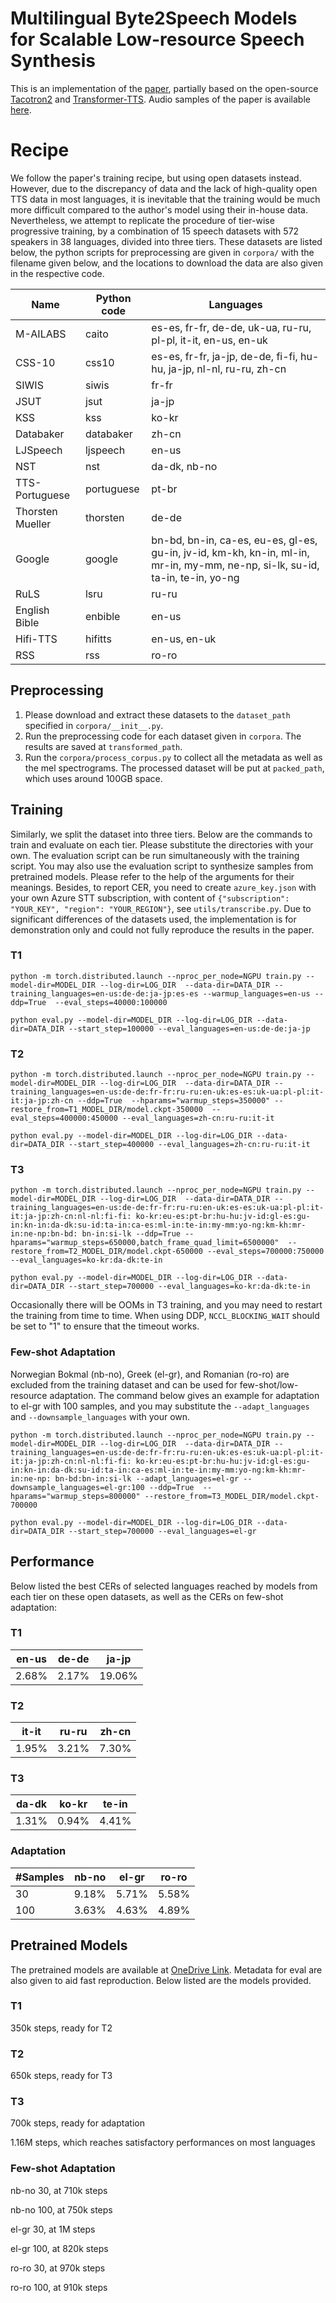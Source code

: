 # Multilingual Byte2Speech Models for Scalable Low-resource Speech Synthesis
This is an implementation of the [paper](https://arxiv.org/abs/2103.03541), partially based on the open-source 
[Tacotron2](https://github.com/Rayhane-mamah/Tacotron-2) and 
[Transformer-TTS](https://github.com/soobinseo/Transformer-TTS). Audio 
samples of the paper is available [here](https://mutiann.github.io/papers/byte2speech).

# Recipe
We follow the paper's training recipe, but using open datasets instead.
However, due to the discrepancy of data and the lack of high-quality open TTS data in
most languages, it is inevitable that the training would be much more difficult
compared to the author's model using their in-house data. Nevertheless, we
attempt to replicate the procedure of tier-wise progressive training, by a combination
of 15 speech datasets with 572 speakers in 38 languages, divided into three tiers. These
datasets are listed below, the python scripts for preprocessing are given in `corpora/` with the filename given below,
and the locations to download the data are also given in the respective code.

|   Name    |   Python code    |   Languages   |
|  ----  | ----  | ---- |
|M-AILABS   |   caito   |   es-es, fr-fr, de-de, uk-ua, ru-ru, pl-pl, it-it, en-us, en-uk|
|CSS-10     |   css10   |   es-es, fr-fr, ja-jp, de-de, fi-fi, hu-hu, ja-jp, nl-nl, ru-ru, zh-cn| 
|SIWIS      |   siwis   |   fr-fr|
|JSUT       |   jsut    |   ja-jp|
|KSS        |   kss     |   ko-kr|
|Databaker  |   databaker|  zh-cn|
|LJSpeech   |   ljspeech|   en-us|
|NST        |   nst     |   da-dk, nb-no|
|TTS-Portuguese|    portuguese| pt-br|
|Thorsten Mueller|   thorsten|   de-de|
|Google     |   google  |   bn-bd, bn-in, ca-es, eu-es, gl-es, gu-in, jv-id, km-kh, kn-in, ml-in, mr-in, my-mm, ne-np, si-lk, su-id, ta-in, te-in, yo-ng|
|RuLS       |   lsru    |   ru-ru|
|English Bible       |   enbible    |   en-us|
|Hifi-TTS   |   hifitts |   en-us, en-uk
|RSS   |   rss |   ro-ro

## Preprocessing
1. Please download and extract these datasets to the `dataset_path` specified in `corpora/__init__.py`.
2. Run the preprocessing code for each dataset given in `corpora`. The results are saved at `transformed_path`.
3. Run the `corpora/process_corpus.py` to collect all the metadata as well as the mel spectrograms. The processed 
dataset will be put at `packed_path`, which uses around 100GB space.

## Training
Similarly, we split the dataset into three tiers. Below are the commands to train and evaluate on each tier. Please
substitute the directories with your own. The evaluation script can be run simultaneously with the training script.
You may also use the evaluation script to synthesize samples from pretrained models.
Please refer to the help of the arguments for their meanings.
Besides, to report CER, you need to create `azure_key.json` with your own Azure STT subscription, with content of
`{"subscription": "YOUR_KEY", "region": "YOUR_REGION"}`, see `utils/transcribe.py`.
Due to significant differences of the datasets used, the implementation is for demonstration only and could not fully 
reproduce the results in the paper.

### T1

`python -m torch.distributed.launch --nproc_per_node=NGPU train.py --model-dir=MODEL_DIR --log-dir=LOG_DIR 
--data-dir=DATA_DIR --training_languages=en-us:de-de:ja-jp:es-es --warmup_languages=en-us --ddp=True 
--eval_steps=40000:100000`

`python eval.py --model-dir=MODEL_DIR --log-dir=LOG_DIR --data-dir=DATA_DIR --start_step=100000
 --eval_languages=en-us:de-de:ja-jp`

### T2

`python -m torch.distributed.launch --nproc_per_node=NGPU train.py --model-dir=MODEL_DIR --log-dir=LOG_DIR 
--data-dir=DATA_DIR --training_languages=en-us:de-de:fr-fr:ru-ru:en-uk:es-es:uk-ua:pl-pl:it-it:ja-jp:zh-cn --ddp=True 
--hparams="warmup_steps=350000" --restore_from=T1_MODEL_DIR/model.ckpt-350000 
--eval_steps=400000:450000 --eval_languages=zh-cn:ru-ru:it-it`

`python eval.py --model-dir=MODEL_DIR --log-dir=LOG_DIR --data-dir=DATA_DIR --start_step=400000
 --eval_languages=zh-cn:ru-ru:it-it`

### T3

`python -m torch.distributed.launch --nproc_per_node=NGPU train.py --model-dir=MODEL_DIR --log-dir=LOG_DIR 
--data-dir=DATA_DIR --training_languages=en-us:de-de:fr-fr:ru-ru:en-uk:es-es:uk-ua:pl-pl:it-it:ja-jp:zh-cn:nl-nl:fi-fi:
ko-kr:eu-es:pt-br:hu-hu:jv-id:gl-es:gu-in:kn-in:da-dk:su-id:ta-in:ca-es:ml-in:te-in:my-mm:yo-ng:km-kh:mr-in:ne-np:bn-bd:
bn-in:si-lk --ddp=True --hparams="warmup_steps=650000,batch_frame_quad_limit=6500000" 
--restore_from=T2_MODEL_DIR/model.ckpt-650000 --eval_steps=700000:750000 --eval_languages=ko-kr:da-dk:te-in`

`python eval.py --model-dir=MODEL_DIR --log-dir=LOG_DIR --data-dir=DATA_DIR --start_step=700000
 --eval_languages=ko-kr:da-dk:te-in`

Occasionally there will be OOMs in T3 training, and you may need to restart the training from time to time. When using
DDP, `NCCL_BLOCKING_WAIT` should be set to "1" to ensure that the timeout works.

### Few-shot Adaptation

Norwegian Bokmal (nb-no), Greek (el-gr), and Romanian (ro-ro) are excluded from the training dataset 
and can be used for few-shot/low-resource adaptation. The command below 
gives an example for adaptation to el-gr with 100 samples, and you may substitute the `--adapt_languages` and 
`--downsample_languages` with your own.

`python -m torch.distributed.launch --nproc_per_node=NGPU train.py --model-dir=MODEL_DIR --log-dir=LOG_DIR 
--data-dir=DATA_DIR --training_languages=en-us:de-de:fr-fr:ru-ru:en-uk:es-es:uk-ua:pl-pl:it-it:ja-jp:zh-cn:nl-nl:fi-fi:
ko-kr:eu-es:pt-br:hu-hu:jv-id:gl-es:gu-in:kn-in:da-dk:su-id:ta-in:ca-es:ml-in:te-in:my-mm:yo-ng:km-kh:mr-in:ne-np:
bn-bd:bn-in:si-lk --adapt_languages=el-gr --downsample_languages=el-gr:100 --ddp=True 
--hparams="warmup_steps=800000" --restore_from=T3_MODEL_DIR/model.ckpt-700000`

`python eval.py --model-dir=MODEL_DIR --log-dir=LOG_DIR --data-dir=DATA_DIR --start_step=700000
 --eval_languages=el-gr`

## Performance
Below listed the best CERs of selected languages reached by models from each tier on these open datasets, 
as well as the CERs on few-shot adaptation:
### T1

|   en-us    |   de-de   |    ja-jp   
| ----  | ---- | ---- |
|   2.68%    |   2.17%   |    19.06%  |
### T2

|   it-it    |   ru-ru   |    zh-cn   |
| ----  | ---- | ---- |
|   1.95%    |   3.21%   |    7.30%   |
### T3

|   da-dk    |   ko-kr   |    te-in   |
| ----  | ---- | ---- |
|   1.31%    |   0.94%   |    4.41%   |

### Adaptation

|#Samples | nb-no | el-gr | ro-ro |
| ----  | ---- | ---- | ---- |
|30| 9.18% | 5.71% | 5.58% |
|100| 3.63%| 4.63% | 4.89% |


## Pretrained Models
The pretrained models are available at [OneDrive Link](https://hkustconnect-my.sharepoint.com/:f:/g/personal/mhear_connect_ust_hk/Ej9EhaGAjHpIrCsVZhcolkUBfmKqCA0yom5AdtVQi8Uocw?e=zXOzub). 
Metadata for eval are also given to aid fast reproduction. Below listed are the models provided.
### T1

350k steps, ready for T2

### T2

650k steps, ready for T3

### T3

700k steps, ready for adaptation

1.16M steps, which reaches satisfactory performances on most languages

### Few-shot Adaptation

nb-no 30, at 710k steps

nb-no 100, at 750k steps

el-gr 30, at 1M steps

el-gr 100, at 820k steps

ro-ro 30, at 970k steps

ro-ro 100, at 910k steps

